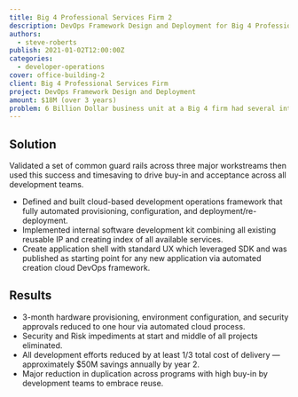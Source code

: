 ```yaml
---
title: Big 4 Professional Services Firm 2
description: DevOps Framework Design and Deployment for Big 4 Professional Services Firm
authors:
  - steve-roberts
publish: 2021-01-02T12:00:00Z
categories:
  - developer-operations
cover: office-building-2
client: Big 4 Professional Services Firm
project: DevOps Framework Design and Deployment
amount: $18M (over 3 years)
problem: 6 Billion Dollar business unit at a Big 4 firm had several internal teams across the US and several vendors delivering custom applications and platforms using a range of “agile” methodologies and the firm was seeing considerable duplication in effort across development workstreams.
---
```


## Solution

Validated a set of common guard rails across three major workstreams then used this success and timesaving to drive buy-in and acceptance across all development teams.

- Defined and built cloud-based development operations framework that fully automated provisioning, configuration, and deployment/re-deployment.
- Implemented internal software development kit combining all existing reusable IP and creating index of all available services.
- Create application shell with standard UX which leveraged SDK and was published as starting point for any new application via automated creation cloud DevOps framework.

## Results

- 3-month hardware provisioning, environment configuration, and security approvals reduced to one hour via automated cloud process.
- Security and Risk impediments at start and middle of all projects eliminated.
- All development efforts reduced by at least 1/3 total cost of delivery — approximately $50M savings annually by year 2.
- Major reduction in duplication across programs with high buy-in by development teams to embrace reuse.
